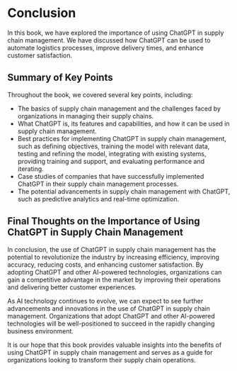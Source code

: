 Conclusion
==========

In this book, we have explored the importance of using ChatGPT in supply chain management. We have discussed how ChatGPT can be used to automate logistics processes, improve delivery times, and enhance customer satisfaction.

Summary of Key Points
---------------------

Throughout the book, we covered several key points, including:

* The basics of supply chain management and the challenges faced by organizations in managing their supply chains.
* What ChatGPT is, its features and capabilities, and how it can be used in supply chain management.
* Best practices for implementing ChatGPT in supply chain management, such as defining objectives, training the model with relevant data, testing and refining the model, integrating with existing systems, providing training and support, and evaluating performance and iterating.
* Case studies of companies that have successfully implemented ChatGPT in their supply chain management processes.
* The potential advancements in supply chain management with ChatGPT, such as predictive analytics and real-time optimization.

Final Thoughts on the Importance of Using ChatGPT in Supply Chain Management
----------------------------------------------------------------------------

In conclusion, the use of ChatGPT in supply chain management has the potential to revolutionize the industry by increasing efficiency, improving accuracy, reducing costs, and enhancing customer satisfaction. By adopting ChatGPT and other AI-powered technologies, organizations can gain a competitive advantage in the market by improving their operations and delivering better customer experiences.

As AI technology continues to evolve, we can expect to see further advancements and innovations in the use of ChatGPT in supply chain management. Organizations that adopt ChatGPT and other AI-powered technologies will be well-positioned to succeed in the rapidly changing business environment.

It is our hope that this book provides valuable insights into the benefits of using ChatGPT in supply chain management and serves as a guide for organizations looking to transform their supply chain operations.
